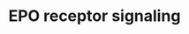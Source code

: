 ---
annotations:
- type: Pathway Ontology
  value: erythropoietin signaling pathway
authors:
- MaintBot
- Thomas
- Christine Chichester
- Eweitz
description: 'The erythropoietin receptor is a 66 kDa peptide and is a member of the
  cytokine receptor family. The receptor is tyrosine phosphorylated upon binding by
  erythropoietin and associates with and activates the tyrosine kinase, JAK2, which
  activates different intracellular pathways including: Ras/MAP kinase, phosphatidylinositol
  3-kinase and STAT transcription factors. The stimulated erythropoietin receptor
  appears to have a role in erythroid cell survival. Defects in the erythropoietin
  receptor may produce erythroleukemia and familial erythrocytosis. ''''Source: [[wikipedia:Erythropoietin_receptor|Wikipedia]]''''  This
  pathway is based on ScienceSlides.'
last-edited: 2021-05-21
organisms:
- Canis familiaris
redirect_from:
- /index.php/Pathway:WP1112
- /instance/WP1112
schema-jsonld:
- '@context': https://schema.org/
  '@id': https://wikipathways.github.io/pathways/WP1112.html
  '@type': Dataset
  creator:
    '@type': Organization
    name: WikiPathways
  description: 'The erythropoietin receptor is a 66 kDa peptide and is a member of
    the cytokine receptor family. The receptor is tyrosine phosphorylated upon binding
    by erythropoietin and associates with and activates the tyrosine kinase, JAK2,
    which activates different intracellular pathways including: Ras/MAP kinase, phosphatidylinositol
    3-kinase and STAT transcription factors. The stimulated erythropoietin receptor
    appears to have a role in erythroid cell survival. Defects in the erythropoietin
    receptor may produce erythroleukemia and familial erythrocytosis. ''''Source:
    [[wikipedia:Erythropoietin_receptor|Wikipedia]]''''  This pathway is based on
    ScienceSlides.'
  keywords:
  - RAF1
  - STAT3
  - EPO
  - MAPK3
  - PTPRC
  - SHC1
  - PTPRU
  - JAK2
  - CISH
  - PIK3CG
  - MAP2K1
  - EPOR
  - MAPK1
  - SOCS1
  - IRS2
  - SRC
  - AKT1
  - STAT1
  - MAP2K2
  - STAT5A
  - IRS1
  - PDK1
  - STAT5B
  - RASA1
  - GRB2
  - SOS1
  license: CC0
  name: EPO receptor signaling
seo: CreativeWork
title: EPO receptor signaling
wpid: WP1112
---